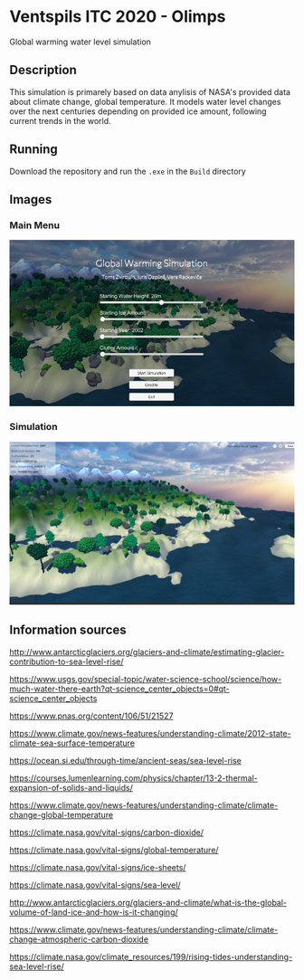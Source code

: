 # Ventspils ITC 2020 - Olimps

Global warming water level simulation

## Description

This simulation is primarely based on data anylisis of NASA's provided data about climate change, global temperature. It models water level changes over the next centuries depending on provided ice amount, following current trends in the world.

## Running

Download the repository and run the `.exe` in the `Build` directory

## Images

### Main Menu

![Main Menu](./Images/mainMenu.jpg)

### Simulation

![Simulation](./Images/simulation.png)

## Information sources

http://www.antarcticglaciers.org/glaciers-and-climate/estimating-glacier-contribution-to-sea-level-rise/

https://www.usgs.gov/special-topic/water-science-school/science/how-much-water-there-earth?qt-science_center_objects=0#qt-science_center_objects

https://www.pnas.org/content/106/51/21527

https://www.climate.gov/news-features/understanding-climate/2012-state-climate-sea-surface-temperature

https://ocean.si.edu/through-time/ancient-seas/sea-level-rise

https://courses.lumenlearning.com/physics/chapter/13-2-thermal-expansion-of-solids-and-liquids/

https://www.climate.gov/news-features/understanding-climate/climate-change-global-temperature

https://climate.nasa.gov/vital-signs/carbon-dioxide/

https://climate.nasa.gov/vital-signs/global-temperature/

https://climate.nasa.gov/vital-signs/ice-sheets/

https://climate.nasa.gov/vital-signs/sea-level/

http://www.antarcticglaciers.org/glaciers-and-climate/what-is-the-global-volume-of-land-ice-and-how-is-it-changing/

https://www.climate.gov/news-features/understanding-climate/climate-change-atmospheric-carbon-dioxide

https://climate.nasa.gov/climate_resources/199/rising-tides-understanding-sea-level-rise/
